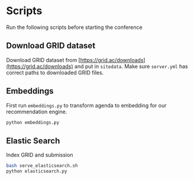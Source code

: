 # Scripts

Run the following scripts before starting the conference

## Download GRID dataset

Download GRID dataset from [https://grid.ac/downloads](https://grid.ac/downloads) and put in `sitedata`.
Make sure `server.yml` has correct paths to downloaded GRID files.

## Embeddings

First run `embeddings.py` to transform agenda to
embedding for our recommendation engine.

``` sh
python embeddings.py
```

## Elastic Search

Index GRID and submission

``` sh
bash serve_elasticsearch.sh
python elasticsearch.py
```
